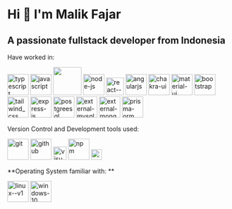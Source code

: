 # Hi 👋 I'm Malik Fajar
## A passionate fullstack developer from Indonesia
Have worked in:
<p> 
<img width="48" height="48" src="https://img.icons8.com/color/48/typescript.png" alt="typescript"/>
<img width="48" height="48" src="https://img.icons8.com/fluency/48/javascript.png" alt="javascript"/>
<img width="64" height="64" src="https://logowik.com/content/uploads/images/golang-go7318.jpg"/>
<img width="48" height="48" src="https://img.icons8.com/fluency/48/node-js.png" alt="node-js"/>
<img width="40" height="40" src="https://img.icons8.com/ultraviolet/40/react--v1.png" alt="react--v1"/>
<img width="48" height="48" src="https://img.icons8.com/color/48/angularjs.png" alt="angularjs"/>
<img width="48" height="48" src="https://img.icons8.com/color/48/chakra-ui.png" alt="chakra-ui"/>
<img width="48" height="48" src="https://img.icons8.com/color/48/material-ui.png" alt="material-ui"/>
<img width="48" height="48" src="https://img.icons8.com/color-glass/48/bootstrap.png" alt="bootstrap"/>
<img width="48" height="48" src="https://img.icons8.com/fluency/48/tailwind_css.png" alt="tailwind_css"/>
<img width="48" height="48" src="https://img.icons8.com/fluency/48/express-js.png" alt="express-js"/>
<img width="48" height="48" src="https://img.icons8.com/color/48/postgreesql.png" alt="postgreesql"/>
<img width="48" height="48" src="https://img.icons8.com/external-tal-revivo-shadow-tal-revivo/48/external-mysql-an-open-source-relational-database-management-system-logo-shadow-tal-revivo.png" alt="external-mysql-an-open-source-relational-database-management-system-logo-shadow-tal-revivo"/>
<img width="48" height="48" src="https://img.icons8.com/external-tal-revivo-color-tal-revivo/48/external-mongodb-a-cross-platform-document-oriented-database-program-logo-color-tal-revivo.png" alt="external-mongodb-a-cross-platform-document-oriented-database-program-logo-color-tal-revivo"/>
<img width="48" height="48" src="https://img.icons8.com/color/48/prisma-orm.png" alt="prisma-orm"/>
</p>

Version Control and Development tools used:
<p>
<img width="48" height="48" src="https://img.icons8.com/color/48/git.png" alt="git"/>
<img width="48" height="48" src="https://img.icons8.com/sf-regular-filled/48/github.png" alt="github"/>
<img width="30" height="30" src="https://img.icons8.com/ios-glyphs/30/000000/visual-studio.png" alt="visual-studio"/>
<img width="48" height="48" src="https://img.icons8.com/color/48/npm.png" alt="npm"/>
<img width="24" height="24" src="https://img.icons8.com/external-tal-revivo-shadow-tal-revivo/24/external-postman-is-the-only-complete-api-development-environment-logo-shadow-tal-revivo.png" alt="external-postman-is-the-only-complete-api-development-environment-logo-shadow-tal-revivo"/>
</p>
**Operating System familiar with: **
<p>
<img width="48" height="48" src="https://img.icons8.com/color/48/linux--v1.png" alt="linux--v1"/>
<img width="48" height="48" src="https://img.icons8.com/fluency/48/windows-10.png" alt="windows-10"/>
</p>

